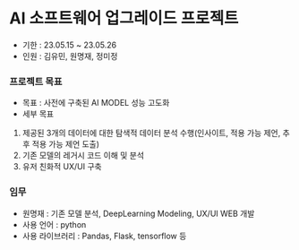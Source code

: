 # AI 소프트웨어 업그레이드 프로젝트
- 기한 : 23.05.15 ~ 23.05.26
- 인원 : 김유민, 원명재, 정미정

### 프로젝트 목표
- 목표 : 사전에 구축된 AI MODEL 성능 고도화
- 세부 목표
1. 제공된 3개의 데이터에 대한 탐색적 데이터 분석 수행(인사이트, 적용 가능 제언, 추후 적용 가능 제언 도출)
2. 기존 모델의 레거시 코드 이해 및 분석
3. 유저 친화적 UX/UI 구축

### 임무
- 원명재 : 기존 모델 분석, DeepLearning Modeling, UX/UI WEB 개발
- 사용 언어 : python
- 사용 라이브러리 : Pandas, Flask, tensorflow 등
